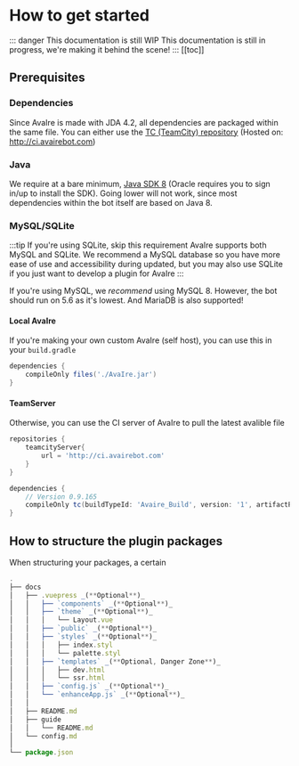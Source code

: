 # How to get started
::: danger This documentation is still WIP
This documentation is still in progress, we're making it behind the scene!
:::
[[toc]]



## Prerequisites
### Dependencies
Since AvaIre is made with JDA 4.2, all dependencies are packaged within the same file. You can either use the [TC (TeamCity) repository](http://ci.avairebot.com) (Hosted on: http://ci.avairebot.com)

### Java
We require at a bare minimum, [Java SDK 8](https://www.oracle.com/java/technologies/java-ee-sdk-download.html) (Oracle requires you to sign in/up to install the SDK). Going lower will not work, since most dependencies within the bot itself are based on Java 8.

### MySQL/SQLite
:::tip If you're using SQLite, skip this requirement
AvaIre supports both MySQL and SQLite. We recommend a MySQL database so you have more ease of use and accessibility during updated, but you may also use SQLite if you just want to develop a plugin for AvaIre
:::

If you're using MySQL, we *recommend* using MySQL 8. However, the bot should run on 5.6 as it's lowest. And MariaDB is also supported!


#### Local AvaIre
If you're making your own custom AvaIre (self host), you can use this in your ``build.gradle``
``` groovy
dependencies {
    compileOnly files('./AvaIre.jar')
}
```

#### TeamServer
Otherwise, you can use the CI server of AvaIre to pull the latest avalible file
``` groovy
repositories {
    teamcityServer{
        url = 'http://ci.avairebot.com'
    }
}

dependencies {
    // Version 0.9.165
    compileOnly tc(buildTypeId: 'Avaire_Build', version: '1', artifactPath: 'AvaIre.jar')
}
```


## How to structure the plugin packages

When structuring your packages, a certain 


<!-- textlint-disable terminology -->

``` js
.
├── docs
│   ├── .vuepress _(**Optional**)_
│   │   ├── `components` _(**Optional**)_
│   │   ├── `theme` _(**Optional**)_
│   │   │   └── Layout.vue
│   │   ├── `public` _(**Optional**)_
│   │   ├── `styles` _(**Optional**)_
│   │   │   ├── index.styl
│   │   │   └── palette.styl
│   │   ├── `templates` _(**Optional, Danger Zone**)_
│   │   │   ├── dev.html
│   │   │   └── ssr.html
│   │   ├── `config.js` _(**Optional**)_
│   │   └── `enhanceApp.js` _(**Optional**)_
│   │ 
│   ├── README.md
│   ├── guide
│   │   └── README.md
│   └── config.md
│ 
└── package.json

```
